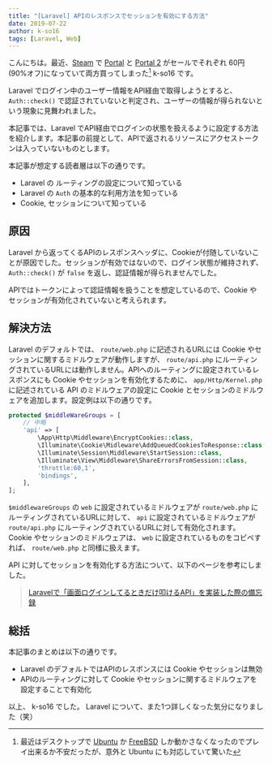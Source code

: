 ```yaml
---
title: "[Laravel] APIのレスポンスでセッションを有効にする方法"
date: 2019-07-22
author: k-so16
tags: [Laravel, Web]
---
```


こんにちは。最近、[Steam](https://store.steampowered.com/) で [Portal](https://store.steampowered.com/app/400/Portal/?l=japanese) と [Portal 2](https://store.steampowered.com/app/620/Portal_2/) がセールでそれぞれ 60円 (90%オフ)になっていて両方買ってしまった[^1] k-so16 です。

Laravel でログイン中のユーザー情報をAPI経由で取得しようとすると、 `Auth::check()` で認証されていないと判定され、ユーザーの情報が得られないという現象に見舞われました。

本記事では、Laravel でAPI経由でログインの状態を扱えるように設定する方法を紹介します。本記事の前提として、APIで返されるリソースにアクセストークンは入っていないものとします。

本記事が想定する読者層は以下の通りです。

- Laravel の ルーティングの設定について知っている
- Laravel の `Auth` の基本的な利用方法を知っている
- Cookie, セッションについて知っている

## 原因
Laravel から返ってくるAPIのレスポンスヘッダに、Cookieが付随していないことが原因でした。セッションが有効ではないので、ログイン状態が維持されず、 `Auth::check()` が `false` を返し、認証情報が得られませんでした。

APIではトークンによって認証情報を扱うことを想定しているので、Cookie やセッションが有効化されていないと考えられます。


## 解決方法
Laravel のデフォルトでは、 `route/web.php` に記述されるURLには Cookie やセッションに関するミドルウェアが動作しますが、 `route/api.php` にルーティングされているURLには動作しません。APIへのルーティングに設定されているレスポンスにも Cookie やセッションを有効化するために、 `app/Http/Kernel.php` に記述されている API のミドルウェアの設定に Cookie とセッションのミドルウェアを追加します。設定例は以下の通りです。

```PHP
protected $middleWareGroups = [
    // 中略
    'api' => [
        \App\Http\Middleware\EncryptCookies::class,
        \Illuminate\Cookie\Midleware\AddQueuedCookiesToResponse::class,
        \Illuminate\Session\Middleware\StartSession::class,
        \Illuminate\View\Middleware\ShareErrorsFromSession::class,
        'throttle:60,1',
        'bindings',
    ],
];
```

`$middlewareGroups` の `web` に設定されているミドルウェアが `route/web.php` にルーティングされているURLに対して、 `api` に設定されているミドルウェアが `route/api.php` にルーティングされているURLに対して有効化されます。 Cookie やセッションのミドルウェアは、 `web` に設定されているものをコピペすれば、 `route/web.php` と同様に扱えます。

API に対してセッションを有効化する方法について、以下のページを参考にしました。

> [Laravelで「画面ログインしてるときだけ叩けるAPI」を実装した際の備忘録](http://koba5884.com/archives/11907413.html)


## 総括
本記事のまとめは以下の通りです。

- Laravel のデフォルトではAPIのレスポンスには Cookie やセッションは無効
- APIのルーティングに対して Cookie やセッションに関するミドルウェアを設定することで有効化

以上、 k-so16 でした。 Laravel について、また1つ詳しくなった気分になりました（笑）

[^1]: 最近はデスクトップで [Ubuntu](https://ubuntu.com/) か [FreeBSD](https://www.freebsd.org/) しか動かさなくなったのでプレイ出来るか不安だったが、意外と Ubuntu にも対応していて驚いた